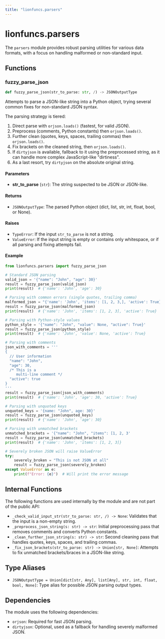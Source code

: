 ```yaml
---
title: "lionfuncs.parsers"
---
```


# lionfuncs.parsers

The `parsers` module provides robust parsing utilities for various data formats,
with a focus on handling malformed or non-standard input.

## Functions

### fuzzy_parse_json

```python
def fuzzy_parse_json(str_to_parse: str, /) -> JSONOutputType
```

Attempts to parse a JSON-like string into a Python object, trying several common
fixes for non-standard JSON syntax.

The parsing strategy is tiered:

1. Direct parse with `orjson.loads()` (fastest, for valid JSON).
2. Preprocess (comments, Python constants) then `orjson.loads()`.
3. Further clean (quotes, keys, spaces, trailing commas) then `orjson.loads()`.
4. Fix brackets on the cleaned string, then `orjson.loads()`.
5. If `dirtyjson` is available, fallback to it using the preprocessed string, as
   it can handle more complex JavaScript-like "dirtiness".
6. As a last resort, try `dirtyjson` on the absolute original string.

#### Parameters

- **str_to_parse** (`str`): The string suspected to be JSON or JSON-like.

#### Returns

- `JSONOutputType`: The parsed Python object (dict, list, str, int, float, bool,
  or None).

#### Raises

- `TypeError`: If the input `str_to_parse` is not a string.
- `ValueError`: If the input string is empty or contains only whitespace, or if
  all parsing and fixing attempts fail.

#### Example

```python
from lionfuncs.parsers import fuzzy_parse_json

# Standard JSON parsing
valid_json = '{"name": "John", "age": 30}'
result = fuzzy_parse_json(valid_json)
print(result)  # {'name': 'John', 'age': 30}

# Parsing with common errors (single quotes, trailing comma)
malformed_json = "{'name': 'John', 'items': [1, 2, 3,], 'active': True}"
result = fuzzy_parse_json(malformed_json)
print(result)  # {'name': 'John', 'items': [1, 2, 3], 'active': True}

# Parsing with Python-style values
python_style = '{"name": "John", "value": None, "active": True}'
result = fuzzy_parse_json(python_style)
print(result)  # {'name': 'John', 'value': None, 'active': True}

# Parsing with comments
json_with_comments = '''
{
  // User information
  "name": "John",
  "age": 30,
  /* This is a
     multi-line comment */
  "active": true
}
'''
result = fuzzy_parse_json(json_with_comments)
print(result)  # {'name': 'John', 'age': 30, 'active': True}

# Parsing with unquoted keys
unquoted_keys = '{name: "John", age: 30}'
result = fuzzy_parse_json(unquoted_keys)
print(result)  # {'name': 'John', 'age': 30}

# Parsing with unmatched brackets
unmatched_brackets = '{"name": "John", "items": [1, 2, 3'
result = fuzzy_parse_json(unmatched_brackets)
print(result)  # {'name': 'John', 'items': [1, 2, 3]}

# Severely broken JSON will raise ValueError
try:
    severely_broken = "This is not JSON at all"
    result = fuzzy_parse_json(severely_broken)
except ValueError as e:
    print(f"Error: {e}")  # Will print the error message
```

## Internal Functions

The following functions are used internally by the module and are not part of
the public API:

- `_check_valid_input_str(str_to_parse: str, /) -> None`: Validates that the
  input is a non-empty string.
- `_preprocess_json_string(s: str) -> str`: Initial preprocessing pass that
  removes comments and converts Python constants.
- `_clean_further_json_string(s: str) -> str`: Second cleaning pass that handles
  quotes, keys, spaces, and trailing commas.
- `_fix_json_brackets(str_to_parse: str) -> Union[str, None]`: Attempts to fix
  unmatched brackets/braces in a JSON-like string.

## Type Aliases

- `JSONOutputType = Union[dict[str, Any], list[Any], str, int, float, bool, None]`:
  Type alias for possible JSON parsing output types.

## Dependencies

The module uses the following dependencies:

- `orjson`: Required for fast JSON parsing.
- `dirtyjson`: Optional, used as a fallback for handling severely malformed
  JSON.
